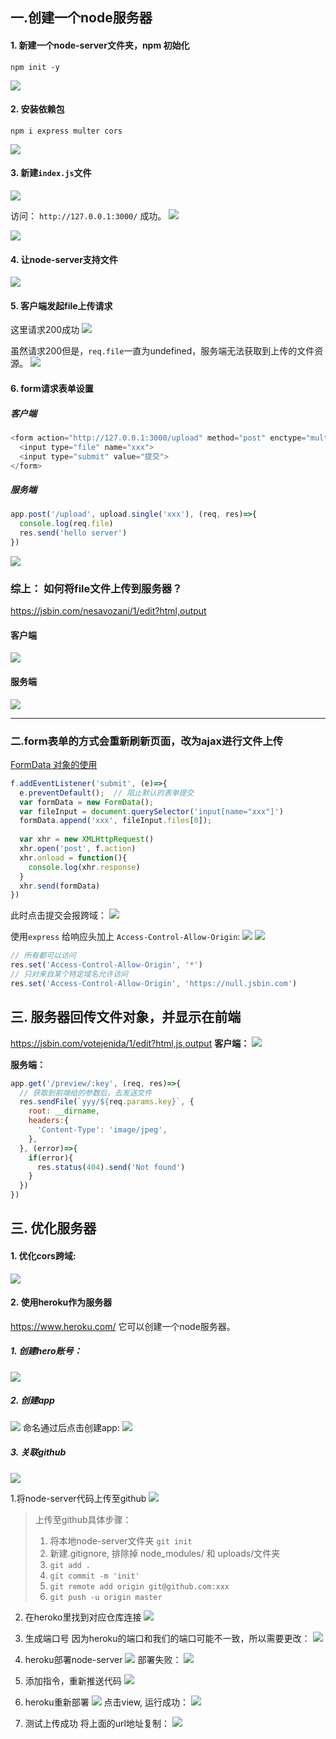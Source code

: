 ## 一.创建一个node服务器

#### 1. 新建一个node-server文件夹，npm 初始化
```
npm init -y
```
![](./node服务器/初始化1.png)

#### 2. 安装依赖包
```
npm i express multer cors
```
![](./node服务器/初始化2.png)

#### 3. 新建`index.js`文件
![](./node服务器/初始化3.png)

访问： `http://127.0.0.1:3000/` 成功。
![](./node服务器/初始化4.png)

![](./node服务器/初始化5.png)

#### 4. 让node-server支持文件
![](./node服务器/初始化6.png)

#### 5. 客户端发起file上传请求
这里请求200成功
![](./node服务器/初始化7.png)

虽然请求200但是，`req.file`一直为undefined，服务端无法获取到上传的文件资源。
![](./node服务器/初始化8.png)


#### 6. form请求表单设置
##### 客户端
```js
<form action="http://127.0.0.1:3000/upload" method="post" enctype="multipart/form-data">
  <input type="file" name="xxx">
  <input type="submit" value="提交">
</form>
```

##### 服务端
```js
app.post('/upload', upload.single('xxx'), (req, res)=>{
  console.log(req.file)
  res.send('hello server')
})
```

![](./node服务器/初始化9.png)


### 综上： 如何将file文件上传到服务器？
https://jsbin.com/nesavozani/1/edit?html,output
#### 客户端
![](./node服务器/file上传到服务端1.png)

#### 服务端
![](./node服务器/file上传到服务端2.png)

---
### 二.form表单的方式会重新刷新页面，改为ajax进行文件上传
[FormData 对象的使用](https://developer.mozilla.org/zh-CN/docs/Web/API/FormData/Using_FormData_Objects)
```js
f.addEventListener('submit', (e)=>{
  e.preventDefault();  // 阻止默认的表单提交
  var formData = new FormData();
  var fileInput = document.querySelector('input[name="xxx"]')
  formData.append('xxx', fileInput.files[0]);
  
  var xhr = new XMLHttpRequest()
  xhr.open('post', f.action)
  xhr.onload = function(){
    console.log(xhr.response)
  }
  xhr.send(formData)
})
```

此时点击提交会报跨域：
![](./node服务器/file上传到服务端3.png)

使用`express` 给响应头加上 `Access-Control-Allow-Origin`:
![](./node服务器/file上传到服务端4.png)
![](./node服务器/file上传到服务端5.png)

```js
// 所有都可以访问
res.set('Access-Control-Allow-Origin', '*')
// 只对来自某个特定域名允许访问
res.set('Access-Control-Allow-Origin', 'https://null.jsbin.com')
```

## 三. 服务器回传文件对象，并显示在前端
https://jsbin.com/votejenida/1/edit?html,js,output
**客户端：**
![](./node服务器/file上传到服务端6.png)

**服务端：**
```js
app.get('/preview/:key', (req, res)=>{
  // 获取到前端给的参数后，去发送文件
  res.sendFile(`yyy/${req.params.key}`, {
    root: __dirname,
    headers:{
      'Content-Type': 'image/jpeg',
    },
  }, (error)=>{
    if(error){
      res.status(404).send('Not found')
    }
  })
})
```


## 三. 优化服务器
#### 1. 优化cors跨域:
![](./node服务器/file上传到服务端7.png)


#### 2. 使用heroku作为服务器
https://www.heroku.com/
它可以创建一个node服务器。

##### 1. 创建hero账号：
![](./node服务器/1heroku服务器1.png)

##### 2. 创建app
![](./node服务器/1heroku服务器2.png)
命名通过后点击创建app:
![](./node服务器/1heroku服务器3.png)

##### 3. 关联github
![](./node服务器/1heroku服务器4.png)

1.将node-server代码上传至github
![](./node服务器/1heroku服务器5.png)

> 上传至github具体步骤：
> 1. 将本地node-server文件夹 `git init`
> 2. 新建.gitignore, 排除掉 node_modules/ 和 uploads/文件夹
> 3. `git add .`
> 4. `git commit -m 'init'`
> 5. `git remote add origin git@github.com:xxx`
> 6. `git push -u origin master`

2. 在heroko里找到对应仓库连接
![](./node服务器/1heroku服务器6.png)


3. 生成端口号
因为heroku的端口和我们的端口可能不一致，所以需要更改：
![](./node服务器/1heroku服务器7.png)

4. heroku部署node-server
![](./node服务器/1heroku服务器8.png)
部署失败：
![](./node服务器/1heroku服务器9.png)

5. 添加指令，重新推送代码
![](./node服务器/1heroku服务器10.png)

6. heroku重新部署
![](./node服务器/1heroku服务器11.png)
点击view, 运行成功：
![](./node服务器/1heroku服务器12.png)

7. 测试上传成功
将上面的url地址复制：
![](./node服务器/1heroku服务器13.png)